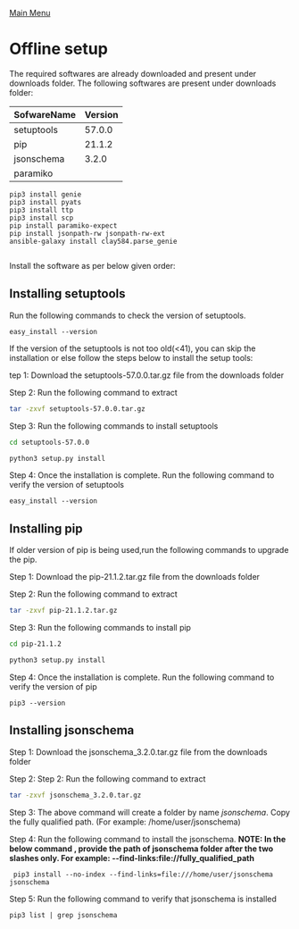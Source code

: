 [Main Menu](../README.md)
# Offline setup
The required softwares are already downloaded and present under downloads folder.
The following softwares are present under downloads folder:

|SofwareName|Version|
|------------|------|
|setuptools|57.0.0|
|pip|21.1.2|
|jsonschema|3.2.0|
|paramiko||

```shell
pip3 install genie
pip3 install pyats
pip3 install ttp
pip3 install scp
pip install paramiko-expect
pip install jsonpath-rw jsonpath-rw-ext
ansible-galaxy install clay584.parse_genie


```


Install the software as per below given order:

## Installing setuptools
Run the following commands to check the version of setuptools.
```shell
easy_install --version
```
If the version of the setuptools is not too old(<41), you can skip the installation or else follow the steps below to install the setup tools:

tep 1: Download the setuptools-57.0.0.tar.gz file from the downloads folder

Step 2: Run the following command to extract
```sh
tar -zxvf setuptools-57.0.0.tar.gz
```
Step 3: Run the following commands to install  setuptools
```sh
cd setuptools-57.0.0

python3 setup.py install
```

Step 4: Once the installation is complete. Run the following command to verify the version of setuptools
```shell
easy_install --version
```

## Installing pip
If older version of pip is being used,run the following commands to upgrade the pip.

Step 1: Download the pip-21.1.2.tar.gz file from the downloads folder

Step 2: Run the following command to extract
```sh
tar -zxvf pip-21.1.2.tar.gz
```
Step 3: Run the following commands to install  pip
```sh
cd pip-21.1.2

python3 setup.py install
```

Step 4: Once the installation is complete. Run the following command to verify the version of pip
```shell
pip3 --version
```

## Installing jsonschema

Step 1: Download the jsonschema_3.2.0.tar.gz file from the downloads folder

Step 2: Step 2: Run the following command to extract
```sh
tar -zxvf jsonschema_3.2.0.tar.gz
```

Step 3: The above command will create a folder by name _jsonschema_. 
Copy the fully qualified path. (For example: /home/user/jsonschema)

Step 4: Run the following command to install the jsonschema.
**NOTE: In the below command , provide the path of jsonschema folder after the two slashes only. For
example: --find-links:file://fully_qualified_path**
```shell
 pip3 install --no-index --find-links=file:///home/user/jsonschema  jsonschema
```

Step 5: Run the following command to verify that jsonschema is installed
```shell
pip3 list | grep jsonschema
```
